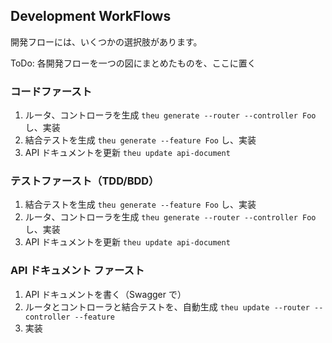 ## Development WorkFlows
開発フローには、いくつかの選択肢があります。

ToDo: 各開発フローを一つの図にまとめたものを、ここに置く

### コードファースト

1. ルータ、コントローラを生成 `theu generate --router --controller Foo` し、実装
1. 結合テストを生成 `theu generate --feature Foo` し、実装
1. API ドキュメントを更新 `theu update api-document`

### テストファースト（TDD/BDD）

1. 結合テストを生成 `theu generate --feature Foo` し、実装
1. ルータ、コントローラを生成 `theu generate --router --controller Foo` し、実装
1. API ドキュメントを更新 `theu update api-document`

### API ドキュメント ファースト

1. API ドキュメントを書く（Swagger で）
1. ルータとコントローラと結合テストを、自動生成 `theu update --router --controller --feature`
1. 実装

